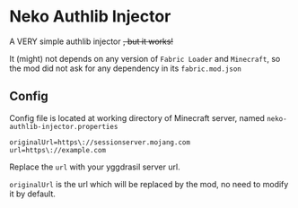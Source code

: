 # Neko Authlib Injector

A VERY simple authlib injector ~~, but it works!~~

It (might) not depends on any version of `Fabric Loader` and `Minecraft`, so the mod did not ask for any dependency in its `fabric.mod.json`

## Config

Config file is located at working directory of Minecraft server, named `neko-authlib-injector.properties`

```properties
originalUrl=https\://sessionserver.mojang.com
url=https\://example.com
```

Replace the `url` with your yggdrasil server url.

`originalUrl` is the url which will be replaced by the mod, no need to modify it by default.
